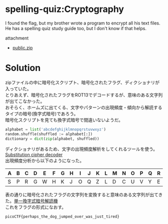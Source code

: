# spelling-quiz:Cryptography

I found the flag, but my brother wrote a program to encrypt all his text files. He has a spelling quiz study guide too, but I don't know if that helps.

attachment
* [public.zip](public.zip)

# Solution

zipファイルの中に暗号化スクリプト、暗号化されたフラグ、ディクショナリが入っていた。\
とりあえず、暗号化されたフラグをROT13でデコードするが、意味のある文字列が出てこなかった。\
おそらく、ホームズに出てくる、文字やパターンの出現頻度・傾向から解読するタイプの暗号(換字式暗号)であろう。\
暗号化スクリプトを見ても換字式暗号で間違いないようだ。
```python
alphabet = list('abcdefghijklmnopqrstuvwxyz')
random.shuffle(shuffled := alphabet[:])
dictionary = dict(zip(alphabet, shuffled))
```
ディクショナリがあるため、文字の出現頻度解析をしてくれるツールを使う。[Substitution cipher decoder](https://planetcalc.com/8047/)\
出現頻度分析から以下のようになった。

|A|B|C|D|E|F|G|H|I|J|K|L|M|N|O|P|Q|R|S|T|U|V|W|X|Y|Z|
|-|-|-|-|-|-|-|-|-|-|-|-|-|-|-|-|-|-|-|-|-|-|-|-|-|-|
|S|P|R|G|W|H|K|J|O|Q|Z|L|D|C|U|V|Y|E|M|N|B|T|I|A|F|X|

表の通りに暗号化されたフラグの文字列を変換すると意味のある文字列が出てきた。[単一換字式暗号解読機](http://www.net.c.dendai.ac.jp/crypto/histogram2.html)\
これをフラグの形式になおす。

`picoCTF{perhaps_the_dog_jumped_over_was_just_tired}`

